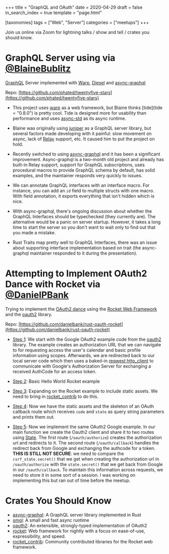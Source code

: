 +++
title = "GraphQL and OAuth"
date = 2020-04-29
draft = false
in_search_index = true
template = "page.html"

[taxonomies] 
tags = ["Web", "Server"]
categories = ["meetups"] 
+++

Join us online via Zoom for lightning talks / show and tell / crates you should know.

<!-- more -->

# GraphQL Server using via [@BlaineBublitz](https://github.com/phated)

[GraphQL](https://graphql.org/) Server implemented with [Warp](https://github.com/seanmonstar/warp), [Diesel](https://github.com/diesel-rs/diesel) and [async-graphql](https://github.com/async-graphql/async-graphql)

Repo: [https://github.com/phated/twentyfive-stars](https://github.com/phated/twentyfive-stars)

-   This project uses [warp](https://crates.io/crates/warp) as a web framework, but Blaine thinks [tide](tide = "0.8.0") is pretty cool. Tide is designed more for usability than performance and uses [async-std](https://crates.io/crates/async-std) as its async runtime.

-   Blaine was originally using [juniper](https://crates.io/crates/juniper) as a GraphQL server library, but several factors made developing with it painful: slow movement on async, lack of [Relay](https://relay.dev/) support, etc. It caused him to put the project on hold.

-   Recently switched to using [async-graphql](https://crates.io/crates/async-graphql) and it has been a significant improvement. Async-graphql is a two-month old project and already has built-in Relay support, support for GraphQL subscriptions, uses procedural macros to provide GraphQL schema by default, has solid examples, and the maintainer responds very quickly to issues.

-   We can annotate GraphQL interfaces with an interface macro. For instance, you can add an `id` field to multiple structs with one macro. With field annotation, it exports everything that isn't hidden which is nice.

-   With async-graphql, there's ongoing discussion about whether the GraphQL Interfaces should be typechecked (they currently are). The alternative would be a panic on server startup. However, it takes a long time to start the server so you don't want to wait only to find out that you made a mistake.

-   Rust Traits map pretty well to GraphQL Interfaces, there was an issue about supporting interface implementation based on trait (the async-graphql maintainer responded to it during the presentation).

# Attempting to Implement OAuth2 Dance with Rocket via [@DanielPBank](https://github.com/danielbank)

Trying to implement the [OAuth2 dance](https://tools.ietf.org/html/rfc6749) using the [Rocket Web Framework](https://rocket.rs) and the [oauth2](https://crates.io/crates/oauth2) library.

Repo: [https://github.com/danielbank/rust-oauth-rocket](https://github.com/danielbank/rust-oauth-rocket)

-   [Step 1](https://github.com/danielbank/rust-oauth-rocket/commits/step1): We start with the Google OAuth2 example code from the [oauth2](https://crates.io/crates/oauth2) library. The example creates an authorization URL that we can navigate to for requesting access the user's calendar and basic profile information using scopes. Afterwards, we are redirected back to our local server code which then uses a baked-in [reqwest http_client](https://github.com/seanmonstar/reqwest) to communicate with Google's Authorization Server for exchanging a received AuthCode for an access token.

-   [Step 2](https://github.com/danielbank/rust-oauth-rocket/tree/step2): Basic Hello World Rocket example

-   [Step 3](https://github.com/danielbank/rust-oauth-rocket/tree/step3): Expanding on the Rocket example to include static assets. We need to bring in [rocket_contrib](https://crates.io/crates/rocket_contrib) to do this.

-   [Step 4](https://github.com/danielbank/rust-oauth-rocket/tree/step4): Now we have the static assets and the skeleton of an OAuth callback route which receives `code` and `state` as query string parameters and prints them out.

-   [Step 5](https://github.com/danielbank/rust-oauth-rocket/tree/step5): Now we implement the same OAuth2 Google example. In our main function we create the Oauth2 client and share it to two routes using [State](https://docs.rs/rocket/0.4.2/rocket/struct.State.html). The first route (`/oauth/authorize`) creates the authorization url and redirects to it. The second route (`/oauth/callback`) handles the redirect back from Google and exchanging the authcode for a token. **THIS IS STILL NOT SECURE**: we need to compare the `csrf_state.secret()` that we get when creating the authorization url in `/oauth/authorize` with the `state.secret()` that we get back from Google in our `/oauth/callback`. To maintain this information across requests, we need to store it in some sort of a session. I was working on implementing this but ran out of time before the meetup.

# Crates You Should Know

-   [async-graphql](https://crates.io/crates/async-graphql): A GraphQL server library implemented in Rust
-   [smol](https://crates.io/crates/smol): A small and fast async runtime
-   [oauth2](https://crates.io/crates/oauth2): An extensible, strongly-typed implementation of OAuth2
-   [rocket](https://crates.io/crates/rocket): Web framework for nightly with a focus on ease-of-use, expressibility, and speed.
-   [rocket_contrib](https://crates.io/crates/rocket_contrib): Community contributed libraries for the Rocket web framework.
